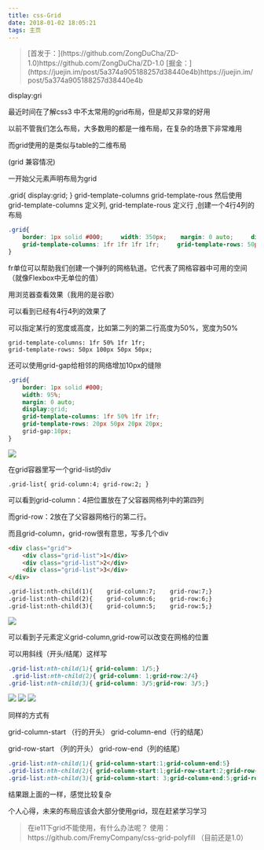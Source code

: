 ```yaml
---
title: css-Grid
date: 2018-01-02 18:05:21
tags: 主页
---
```

<blockquote>[首发于：](https://github.com/ZongDuCha/ZD-1.0)https://github.com/ZongDuCha/ZD-1.0
[掘金：](https://juejin.im/post/5a374a905188257d38440e4b)https://juejin.im/post/5a374a905188257d38440e4b</blockquote>


display:gri

最近时间在了解css3 中不太常用的grid布局，但是却又非常的好用

以前不管我们怎么布局，大多数用的都是一维布局，在复杂的场景下非常难用

<!-- more --> 

而grid使用的是类似与table的二维布局



(grid 兼容情况)

一开始父元素声明布局为grid

.grid{ display:grid; } 
grid-template-columns
grid-template-rous
然后使用grid-template-columns 定义列, grid-template-rous 定义行 ,创建一个4行4列的布局

```css
.grid{ 
    border: 1px solid #000;     width: 350px;    margin: 0 auto;     display:grid;
    grid-template-columns: 1fr 1fr 1fr 1fr;     grid-template-rows: 50px 50px 50px 50px; 
} 
```


fr单位可以帮助我们创建一个弹列的网格轨道。它代表了网格容器中可用的空间（就像Flexbox中无单位的值）

用浏览器查看效果（我用的是谷歌）

可以看到已经有4行4列的效果了



可以指定某行的宽度或高度，比如第二列的第二行高度为50%，宽度为50%

```
grid-template-columns: 1fr 50% 1fr 1fr; 
grid-template-rows: 50px 100px 50px 50px;
```


还可以使用grid-gap给相邻的网络增加10px的缝隙

```css
.grid{ 
    border: 1px solid #000; 
    width: 95%;
    margin: 0 auto; 
    display:grid;
    grid-template-columns: 1fr 50% 1fr 1fr; 
    grid-template-rows: 20px 50px 20px 20px; 
    grid-gap:10px;
} 
```

![](https://user-gold-cdn.xitu.io/2017/12/18/16068aa63fff6e38?imageView2/0/w/1280/h/960/format/webp/ignore-error/1)



在grid容器里写一个grid-list的div 

```
.grid-list{ grid-column:4; grid-row:2; } 
```


可以看到grid-column：4把位置放在了父容器网格列中的第四列

而grid-row：2放在了父容器网格行的第二行。

而且grid-column，grid-row很有意思，写多几个div

```html
<div class="grid">    
    <div class="grid-list">1</div>    
    <div class="grid-list">2</div>    
    <div class="grid-list">3</div>
</div>

.grid-list:nth-child(1){    grid-column:7;    grid-row:7;}
.grid-list:nth-child(2){    grid-column:6;    grid-row:6;}
.grid-list:nth-child(3){    grid-column:5;    grid-row:5;}
```
![](https://user-gold-cdn.xitu.io/2017/12/18/16068b00766ad58c?imageView2/0/w/1280/h/960/format/webp/ignore-error/1)


可以看到子元素定义grid-column,grid-row可以改变在网格的位置

可以用斜线（开头/结尾）这样写

```css
.grid-list:nth-child(1){ grid-column: 1/5;}
 .grid-list:nth-child(2){ grid-column: 1;grid-row:2/4}
.grid-list:nth-child(3){ grid-column: 3/5;grid-row: 3/5;}
```

![](https://user-gold-cdn.xitu.io/2017/12/18/16068b4b50f0643a?imageView2/0/w/1280/h/960/format/webp/ignore-error/1)
![](https://user-gold-cdn.xitu.io/2017/12/18/16068b6f3a7477aa?imageView2/0/w/1280/h/960/format/webp/ignore-error/1)
![](https://user-gold-cdn.xitu.io/2017/12/18/16068b6d294a2c5f?imageView2/0/w/1280/h/960/format/webp/ignore-error/1)






同样的方式有

grid-column-start （行的开头）               grid-column-end（行的结尾）

grid-row-start （列的开头）                     grid-row-end（列的结尾）


```css
.grid-list:nth-child(1){ grid-column-start:1;grid-column-end:5} 
.grid-list:nth-child(2){ grid-column-start:1;grid-row-start:2;grid-row-end:4}
.grid-list:nth-child(3){ grid-column-start: 3;grid-column-end:5;grid-row-start: 3;grid-row-end: 5;}
```
结果跟上面的一样，感觉比较复杂

个人心得，未来的布局应该会大部分使用grid，现在赶紧学习学习



<blockquote>在ie11下grid不能使用，有什么办法呢？
使用：https://github.com/FremyCompany/css-grid-polyfill    （目前还是1.0）</blockquote>
